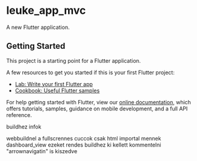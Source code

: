 # leuke_app_mvc

A new Flutter application.

## Getting Started

This project is a starting point for a Flutter application.

A few resources to get you started if this is your first Flutter project:

- [Lab: Write your first Flutter app](https://flutter.dev/docs/get-started/codelab)
- [Cookbook: Useful Flutter samples](https://flutter.dev/docs/cookbook)

For help getting started with Flutter, view our
[online documentation](https://flutter.dev/docs), which offers tutorials,
samples, guidance on mobile development, and a full API reference.

buildhez infok

webbuildnel a fullscrennes cuccok csak html importal mennek dashboard_view
ezeket rendes buildhez ki kellett kommentelni
"arrownavigatin" is kiszedve
